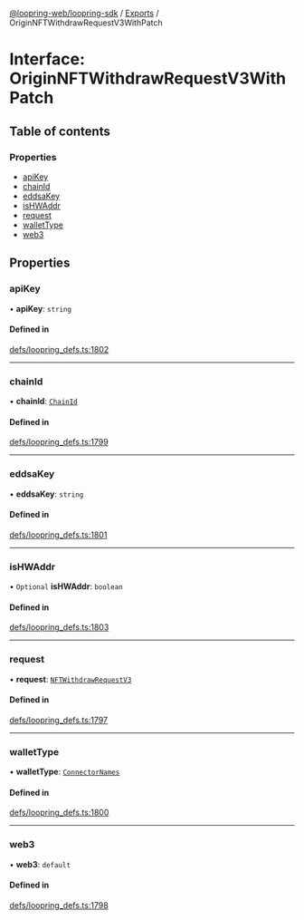 [@loopring-web/loopring-sdk](../README.md) / [Exports](../modules.md) / OriginNFTWithdrawRequestV3WithPatch

# Interface: OriginNFTWithdrawRequestV3WithPatch

## Table of contents

### Properties

- [apiKey](OriginNFTWithdrawRequestV3WithPatch.md#apikey)
- [chainId](OriginNFTWithdrawRequestV3WithPatch.md#chainid)
- [eddsaKey](OriginNFTWithdrawRequestV3WithPatch.md#eddsakey)
- [isHWAddr](OriginNFTWithdrawRequestV3WithPatch.md#ishwaddr)
- [request](OriginNFTWithdrawRequestV3WithPatch.md#request)
- [walletType](OriginNFTWithdrawRequestV3WithPatch.md#wallettype)
- [web3](OriginNFTWithdrawRequestV3WithPatch.md#web3)

## Properties

### apiKey

• **apiKey**: `string`

#### Defined in

[defs/loopring_defs.ts:1802](https://github.com/Loopring/loopring_sdk/blob/904c903/src/defs/loopring_defs.ts#L1802)

___

### chainId

• **chainId**: [`ChainId`](../enums/ChainId.md)

#### Defined in

[defs/loopring_defs.ts:1799](https://github.com/Loopring/loopring_sdk/blob/904c903/src/defs/loopring_defs.ts#L1799)

___

### eddsaKey

• **eddsaKey**: `string`

#### Defined in

[defs/loopring_defs.ts:1801](https://github.com/Loopring/loopring_sdk/blob/904c903/src/defs/loopring_defs.ts#L1801)

___

### isHWAddr

• `Optional` **isHWAddr**: `boolean`

#### Defined in

[defs/loopring_defs.ts:1803](https://github.com/Loopring/loopring_sdk/blob/904c903/src/defs/loopring_defs.ts#L1803)

___

### request

• **request**: [`NFTWithdrawRequestV3`](NFTWithdrawRequestV3.md)

#### Defined in

[defs/loopring_defs.ts:1797](https://github.com/Loopring/loopring_sdk/blob/904c903/src/defs/loopring_defs.ts#L1797)

___

### walletType

• **walletType**: [`ConnectorNames`](../enums/ConnectorNames.md)

#### Defined in

[defs/loopring_defs.ts:1800](https://github.com/Loopring/loopring_sdk/blob/904c903/src/defs/loopring_defs.ts#L1800)

___

### web3

• **web3**: `default`

#### Defined in

[defs/loopring_defs.ts:1798](https://github.com/Loopring/loopring_sdk/blob/904c903/src/defs/loopring_defs.ts#L1798)
